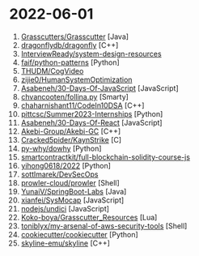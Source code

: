# 2022-06-01

1. [Grasscutters/Grasscutter](https://github.com/Grasscutters/Grasscutter "A server software reimplementation for a certain anime game.") [Java]
2. [dragonflydb/dragonfly](https://github.com/dragonflydb/dragonfly "A modern replacement for Redis and Memcached") [C++]
3. [InterviewReady/system-design-resources](https://github.com/InterviewReady/system-design-resources "These are the best resources for System Design on the Internet") 
4. [faif/python-patterns](https://github.com/faif/python-patterns "A collection of design patterns/idioms in Python") [Python]
5. [THUDM/CogVideo](https://github.com/THUDM/CogVideo "Text-to-video generation.") 
6. [zijie0/HumanSystemOptimization](https://github.com/zijie0/HumanSystemOptimization "健康学习到150岁 - 人体系统调优不完全指南") 
7. [Asabeneh/30-Days-Of-JavaScript](https://github.com/Asabeneh/30-Days-Of-JavaScript "30 days of JavaScript programming challenge is a step-by-step guide to learn JavaScript programming language in 30 days. This challenge may take more than 100 days, please just follow your own pace.") [JavaScript]
8. [chvancooten/follina.py](https://github.com/chvancooten/follina.py "POC to replicate the full 'Follina' Office RCE vulnerability for testing purposes") [Smarty]
9. [chaharnishant11/CodeIn10DSA](https://github.com/chaharnishant11/CodeIn10DSA "") [C++]
10. [pittcsc/Summer2023-Internships](https://github.com/pittcsc/Summer2023-Internships "Collection of Summer 2023 tech internships!") [Python]
11. [Asabeneh/30-Days-Of-React](https://github.com/Asabeneh/30-Days-Of-React "30 Days of React challenge is a step by step guide to learn React in 30 days. It requires HTML, CSS, and JavaScript knowledge. You should be comfortable with JavaScript before you start to React. If you are not comfortable with JavaScript check out 30DaysOfJavaScript. This is a continuation of 30 Days Of JS. This challenge may take more than 100…") [JavaScript]
12. [Akebi-Group/Akebi-GC](https://github.com/Akebi-Group/Akebi-GC "The great software for some game that exploiting anime girls (and boys).") [C++]
13. [Cracked5pider/KaynStrike](https://github.com/Cracked5pider/KaynStrike "UDRL for CS") [C]
14. [py-why/dowhy](https://github.com/py-why/dowhy "DoWhy is a Python library for causal inference that supports explicit modeling and testing of causal assumptions. DoWhy is based on a unified language for causal inference, combining causal graphical models and potential outcomes frameworks.") [Python]
15. [smartcontractkit/full-blockchain-solidity-course-js](https://github.com/smartcontractkit/full-blockchain-solidity-course-js "Learn Blockchain, Solidity, and Full Stack Web3 Development with Javascript") 
16. [yihong0618/2022](https://github.com/yihong0618/2022 "2022 gogogo") [Python]
17. [sottlmarek/DevSecOps](https://github.com/sottlmarek/DevSecOps "Ultimate DevSecOps library") 
18. [prowler-cloud/prowler](https://github.com/prowler-cloud/prowler "Prowler is an Open Source security tool to perform AWS security best practices assessments, audits, incident response, continuous monitoring, hardening and forensics readiness. It contains more than 240 controls covering CIS, PCI-DSS, ISO27001, GDPR, HIPAA, FFIEC, SOC2, AWS FTR, ENS and custom security frameworks.") [Shell]
19. [YunaiV/SpringBoot-Labs](https://github.com/YunaiV/SpringBoot-Labs "一个涵盖六个专栏：Spring Boot 2.X、Spring Cloud、Spring Cloud Alibaba、Dubbo、分布式消息队列、分布式事务的仓库。希望胖友小手一抖，右上角来个 Star，感恩 1024") [Java]
20. [xianfei/SysMocap](https://github.com/xianfei/SysMocap "A real-time motion capture system for 3D virtual character animating.") [JavaScript]
21. [nodejs/undici](https://github.com/nodejs/undici "An HTTP/1.1 client, written from scratch for Node.js") [JavaScript]
22. [Koko-boya/Grasscutter_Resources](https://github.com/Koko-boya/Grasscutter_Resources "Combined Resource Folder from Multiple Sources of certain anime game") [Lua]
23. [toniblyx/my-arsenal-of-aws-security-tools](https://github.com/toniblyx/my-arsenal-of-aws-security-tools "List of open source tools for AWS security: defensive, offensive, auditing, DFIR, etc.") [Shell]
24. [cookiecutter/cookiecutter](https://github.com/cookiecutter/cookiecutter "A cross-platform command-line utility that creates projects from cookiecutters (project templates), e.g. Python package projects, C projects.") [Python]
25. [skyline-emu/skyline](https://github.com/skyline-emu/skyline "Run Nintendo Switch homebrew & games on your Android device!") [C++]
